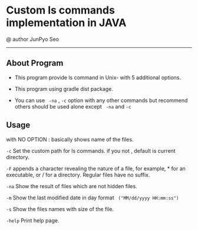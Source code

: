 # Custom ls commands implementation in JAVA
@ author JunPyo Seo

------------

## About Program

* This program provide ls command in Unix- with 5 additional options.

* This program using gradle dist package.

* You can use ` -na` , `-c` option with any other commands but recommend others should be used alone except ` -na` and `-c`


## Usage ##


 with NO OPTION : basically shows name of the files.

`-c` Set the custom path for ls commands. if you not , default is current directory.

`-F` appends a character revealing the nature of a file, for example, * for an executable, or / for a directory. Regular files have no suffix.

`-na` Show the result of files which are not hidden files.

`-m` Show the last modified date in day format ` ("MM/dd/yyyy HH:mm:ss")`

`-s` Show the files names with size of the file.

`-help` Print help page.
